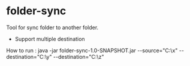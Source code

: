 # folder-sync
Tool for sync folder to another folder.
- Support multiple destination

How to run :
java -jar folder-sync-1.0-SNAPSHOT.jar --source="C:\x" --destination="C:\y" --destination="C:\z"

